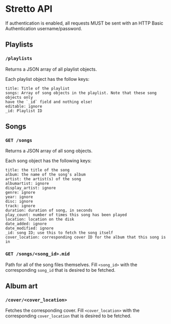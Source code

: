 # Stretto API

If authentication is enabled, all requests MUST be sent with an HTTP Basic
Authentication username/password.

## Playlists

### `/playlists`

Returns a JSON array of all playlist objects.

Each playlist object has the follow keys:

```
title: Title of the playlist
songs: Array of song objects in the playlist. Note that these song objects only
have the `_id` field and nothing else!
editable: ignore
_id: Playlist ID
```

## Songs

### `GET /songs`

Returns a JSON array of all song objects.

Each song object has the following keys:

```
title: the title of the song
album: the name of the song's album
artist: the artist(s) of the song
albumartist: ignore
display_artist: ignore
genre: ignore
year: ignore
disc: ignore
track: ignore
duration: duration of song, in seconds
play_count: number of times this song has been played
location: location on the disk
date_added: ignore
date_modified: ignore
_id: song ID; use this to fetch the song itself
cover_location: corresponding cover ID for the album that this song is in
```

### `GET /songs/<song_id>.mid`

Path for all of the song files themselves. Fill `<song_id>` with the corresponding
`song_id` that is desired to be fetched.

## Album art

### `/cover/<cover_location>`

Fetches the corresponding cover. Fill `<cover_location>` with the corresponding
`cover_location` that is desired to be fetched.
